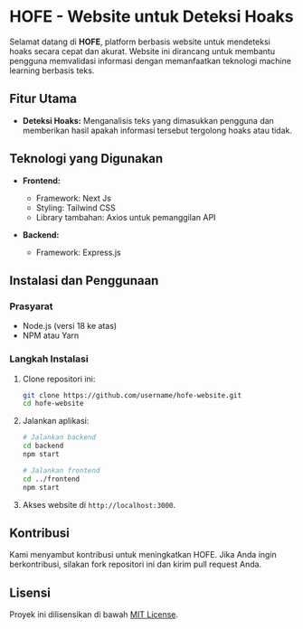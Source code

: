 # HOFE - Website untuk Deteksi Hoaks

Selamat datang di **HOFE**, platform berbasis website untuk mendeteksi hoaks secara cepat dan akurat. Website ini dirancang untuk membantu pengguna memvalidasi informasi dengan memanfaatkan teknologi machine learning berbasis teks.

## Fitur Utama

- **Deteksi Hoaks:** Menganalisis teks yang dimasukkan pengguna dan memberikan hasil apakah informasi tersebut tergolong hoaks atau tidak.

## Teknologi yang Digunakan

- **Frontend:**
  - Framework: Next Js
  - Styling: Tailwind CSS
  - Library tambahan: Axios untuk pemanggilan API

- **Backend:**
  - Framework: Express.js

## Instalasi dan Penggunaan

### Prasyarat

- Node.js (versi 18 ke atas)
- NPM atau Yarn

### Langkah Instalasi

1. Clone repositori ini:

   ```bash
   git clone https://github.com/username/hofe-website.git
   cd hofe-website
   ```

2. Jalankan aplikasi:

   ```bash
   # Jalankan backend
   cd backend
   npm start

   # Jalankan frontend
   cd ../frontend
   npm start
   ```

3. Akses website di `http://localhost:3000`.

## Kontribusi

Kami menyambut kontribusi untuk meningkatkan HOFE. Jika Anda ingin berkontribusi, silakan fork repositori ini dan kirim pull request Anda.

## Lisensi

Proyek ini dilisensikan di bawah [MIT License](LICENSE).
